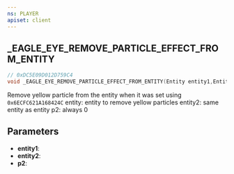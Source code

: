 ```yaml
---
ns: PLAYER
apiset: client
---
```

## _EAGLE_EYE_REMOVE_PARTICLE_EFFECT_FROM_ENTITY

```c
// 0xDC5E09D012D759C4
void _EAGLE_EYE_REMOVE_PARTICLE_EFFECT_FROM_ENTITY(Entity entity1,Entity entity2,int p2);
```

Remove yellow particle from the entity when it was set using `0x6ECFC621A168424C` 
entity: entity to remove yellow particles
entity2: same entity as entity
p2: always 0

## Parameters
* **entity1**:
* **entity2**:
* **p2**:



